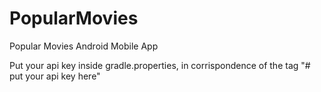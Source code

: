 # PopularMovies
Popular Movies Android Mobile App

Put your api key inside gradle.properties, in corrispondence of the tag "# put your api key here"
